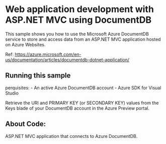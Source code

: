 
# Web application development with ASP.NET MVC using DocumentDB
This sample shows you how to use the Microsoft Azure DocumentDB service to store and access data from an ASP.NET MVC application hosted on Azure Websites. 

Ref: https://azure.microsoft.com/en-us/documentation/articles/documentdb-dotnet-application/

## Running this sample

perquisites:
	- An active Azure DocumentDB account 
	- Azure SDK for Visual Studio

Retrieve the URI and PRIMARY KEY (or SECONDARY KEY) values from the Keys blade of your DocumentDB account in the Azure Preview portal. 

## About Code:
ASP.NET MVC application that connects to Azure DocumentDB.
